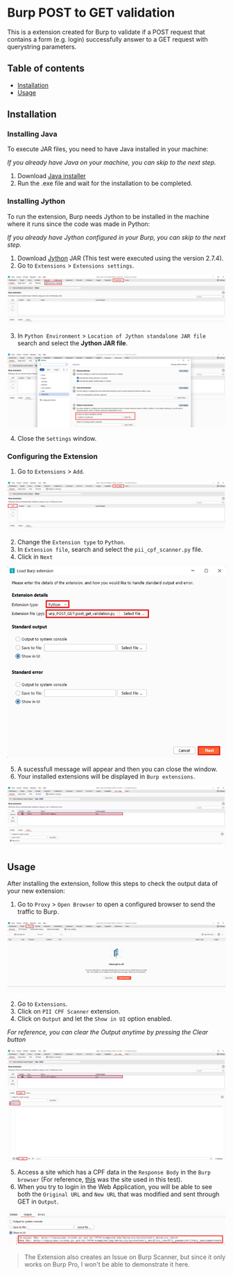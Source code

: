 # Burp POST to GET validation
This is a extension created for Burp to validate if a POST request that contains a form (e.g. login) successfully answer to a GET request with querystring parameters.

## Table of contents

* [Installation](#installation)
* [Usage](#usage)

## Installation
### Installing Java
To execute JAR files, you need to have Java installed in your machine:

_If you already have Java on your machine, you can skip to the next step._
  1. Download [Java installer](https://www.java.com/download/ie_manual.jsp)
  2. Run the .exe file and wait for the installation to be completed.

### Installing Jython
To run the extension, Burp needs Jython to be installed in the machine where it runs since the code was made in Python:

_If you already have Jython configured in your Burp, you can skip to the next step._
  1. Download [Jython](https://www.jython.org/download) JAR (This test were executed using the version 2.7.4).
  2. Go to `Extensions` > `Extensions settings`.

  ![Extension Settings](images/extensions-settings.png)
  
  3. In `Python Environment` > `Location of Jython standalone JAR file` search and select the **Jython JAR file**.
  
  ![Python Environment](images/python-environment.png)
  
  4. Close the `Settings` window.

### Configuring the Extension
  1. Go to `Extensions` > `Add`.

  ![Add Extension](images/extension-add.png)

  2. Change the `Extension type` to `Python`.
  3. In `Extension file`, search and select the `pii_cpf_scanner.py` file.
  4. Click in `Next`
 
  ![Installing Extension](images/setting-extension.png)

  5. A sucessfull message will appear and then you can close the window.
  6. Your installed extensions will be displayed in `Burp extensions`.
 
  ![Installed Extension](images/installed-extension.png)

## Usage
After installing the extension, follow this steps to check the output data of your new extension:
  1. Go to `Proxy` > `Open Browser` to open a configured browser to send the traffic to Burp.

  ![Open Proxy Browser](images/proxy-browser.png)

  2. Go to `Extensions`.
  3. Click on `PII CPF Scanner` extension.
  4. Click on `Output` and let the `Show in UI` option enabled.
  
  _For reference, you can clear the Output anytime by pressing the Clear button_

  ![Configuring Output](images/output-data.png)

  5. Access a site which has a CPF data in the `Response Body` in the `Burp browser` (For reference, [this](http://equiplano.toledo.pr.gov.br:7474/examples/jsp/security/protected/index.jsp) was the site used in this test).
  6. When you try to login in the Web Application, you will be able to see both the `Original URL` and `New URL` that was modified and sent through GET in `Output`.

  ![Output](images/execution-output.png)

  > The Extension also creates an Issue on Burp Scanner, but since it only works on Burp Pro, I won't be able to demonstrate it here.
